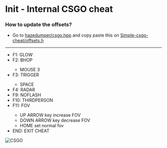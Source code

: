 # Init - Internal CSGO cheat

### How to update the offsets?
<ul>
      <li>Go to <a href="https://github.com/frk1/hazedumper/blob/master/csgo.hpp" target="_blank">hazedumper/csgo.hpp</a> and copy paste this on <a href="https://github.com/lucasbuyatti/Simple-csgo-cheat/blob/master/offsets.h" target="_blank">Simple-csgo-cheat/offsets.h</a></li>
</ul>


<hr>


<ul>
  <li>F1: GLOW</li>
  <li>F2: BHOP</li>
    <ul>
      <li>MOUSE 3</li>
    </ul>
  <li>F3: TRIGGER</li>
    <ul>
      <li>SPACE</li>
    </ul>
   <li>F4: RADAR</li>
  <li>F9: NOFLASH</li>
  <li>F10: THIRDPERSON</li>
  <li>F11: FOV</li>
  <ul>
      <li>UP ARROW key increase FOV</li>
      <li>DOWN ARROW key decrease FOV</li>
      <li>HOME set normal fov</li>
    </ul>
  <li>END: EXIT CHEAT</li>
</ul> 



<img src="https://image.prntscr.com/image/o_GstAZJSsKmml7mQaN4cQ.png" alt="CSGO">
